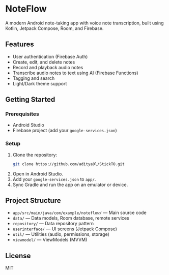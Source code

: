 # NoteFlow

A modern Android note-taking app with voice note transcription, built using Kotlin, Jetpack Compose, Room, and Firebase.

## Features
- User authentication (Firebase Auth)
- Create, edit, and delete notes
- Record and playback audio notes
- Transcribe audio notes to text using AI (Firebase Functions)
- Tagging and search
- Light/Dark theme support

## Getting Started

### Prerequisites
- Android Studio
- Firebase project (add your `google-services.json`)

### Setup
1. Clone the repository:
   ```sh
   git clone https://github.com/aditya0l/StickTO.git
   ```
2. Open in Android Studio.
3. Add your `google-services.json` to `app/`.
4. Sync Gradle and run the app on an emulator or device.

## Project Structure
- `app/src/main/java/com/example/noteflow/` — Main source code
- `data/` — Data models, Room database, remote services
- `repository/` — Data repository pattern
- `userinterface/` — UI screens (Jetpack Compose)
- `util/` — Utilities (audio, permissions, storage)
- `viewmodel/` — ViewModels (MVVM)

## License
MIT 
